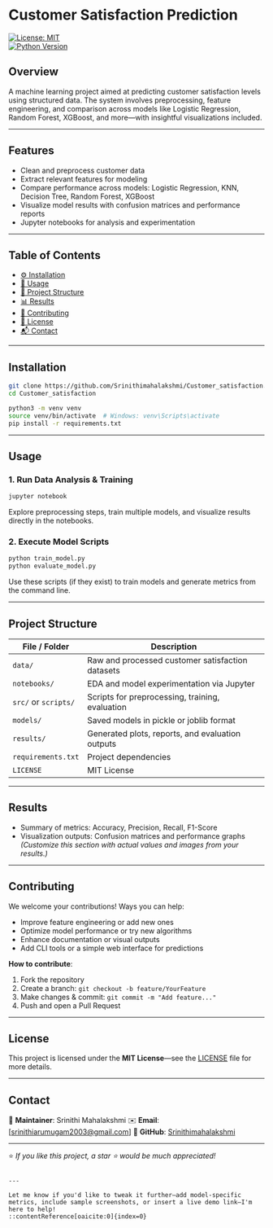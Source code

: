 
#  Customer Satisfaction Prediction

[![License: MIT](https://img.shields.io/badge/License-MIT-green.svg)](LICENSE)  
[![Python Version](https://img.shields.io/badge/Python-3.x-blue.svg)]()

##  Overview
A machine learning project aimed at predicting customer satisfaction levels using structured data. The system involves preprocessing, feature engineering, and comparison across models like Logistic Regression, Random Forest, XGBoost, and more—with insightful visualizations included.

---

##  Features
-  Clean and preprocess customer data  
-  Extract relevant features for modeling  
-  Compare performance across models: Logistic Regression, KNN, Decision Tree, Random Forest, XGBoost  
-  Visualize model results with confusion matrices and performance reports  
-  Jupyter notebooks for analysis and experimentation

---

##  Table of Contents
- [⚙️ Installation](#-installation)  
- [🚀 Usage](#-usage)  
- [📁 Project Structure](#-project-structure)  
- [📊 Results](#-results)  
- [🤝 Contributing](#-contributing)  
- [📜 License](#-license)  
- [📬 Contact](#-contact)

---

##  Installation

```bash
git clone https://github.com/Srinithimahalakshmi/Customer_satisfaction.git
cd Customer_satisfaction

python3 -m venv venv
source venv/bin/activate  # Windows: venv\Scripts\activate
pip install -r requirements.txt
````

---

## Usage

### 1. Run Data Analysis & Training

```bash
jupyter notebook
```

Explore preprocessing steps, train multiple models, and visualize results directly in the notebooks.

### 2. Execute Model Scripts

```bash
python train_model.py
python evaluate_model.py
```

Use these scripts (if they exist) to train models and generate metrics from the command line.

---

## Project Structure

| File / Folder        | Description                                      |
| -------------------- | ------------------------------------------------ |
| `data/`              | Raw and processed customer satisfaction datasets |
| `notebooks/`         | EDA and model experimentation via Jupyter        |
| `src/` or `scripts/` | Scripts for preprocessing, training, evaluation  |
| `models/`            | Saved models in pickle or joblib format          |
| `results/`           | Generated plots, reports, and evaluation outputs |
| `requirements.txt`   | Project dependencies                             |
| `LICENSE`            | MIT License                                      |

---

## Results

* Summary of metrics: Accuracy, Precision, Recall, F1-Score
* Visualization outputs: Confusion matrices and performance graphs
  *(Customize this section with actual values and images from your results.)*

---

## Contributing

We welcome your contributions! Ways you can help:

* Improve feature engineering or add new ones
* Optimize model performance or try new algorithms
* Enhance documentation or visual outputs
* Add CLI tools or a simple web interface for predictions

**How to contribute**:

1. Fork the repository
2. Create a branch: `git checkout -b feature/YourFeature`
3. Make changes & commit: `git commit -m "Add feature..."`
4. Push and open a Pull Request

---

## License

This project is licensed under the **MIT License**—see the [LICENSE](LICENSE) file for more details.

---

## Contact

👤 **Maintainer**: Srinithi Mahalakshmi
✉️ **Email**: [srinithiarumugam2003@gmail.com]
🔗 **GitHub**: [Srinithimahalakshmi](https://github.com/Srinithimahalakshmi)

---

⭐ *If you like this project, a star ⭐ would be much appreciated!*

```

---

Let me know if you'd like to tweak it further—add model-specific metrics, include sample screenshots, or insert a live demo link—I'm here to help!
::contentReference[oaicite:0]{index=0}
```
